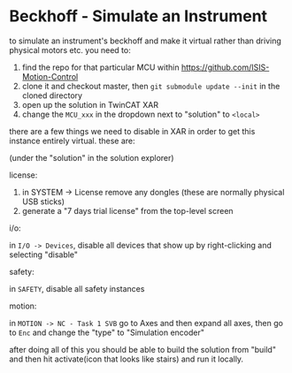 # Beckhoff - Simulate an Instrument

to simulate an instrument's beckhoff and make it virtual rather than driving physical motors etc. you need to: 

1. find the repo for that particular MCU within https://github.com/ISIS-Motion-Control 
1. clone it and checkout master, then `git submodule update --init` in the cloned directory
1. open up the solution in TwinCAT XAR
1. change the `MCU_xxx` in the dropdown next to "solution" to `<local>`

there are a few things we need to disable in XAR in order to get this instance entirely virtual. these are: 

(under the "solution" in the solution explorer)

license: 
1. in SYSTEM -> License remove any dongles (these are normally physical USB sticks)
1. generate a "7 days trial license" from the top-level screen

i/o:

in `I/O -> Devices`, disable all devices that show up by right-clicking and selecting "disable"

safety: 

in `SAFETY`, disable all safety instances

motion:

in `MOTION -> NC - Task 1 SVB` go to Axes and then expand all axes, then go to `Enc` and change the "type" to "Simulation encoder"


after doing all of this you should be able to build the solution from "build" and then hit activate(icon that looks like stairs) and run it locally. 

